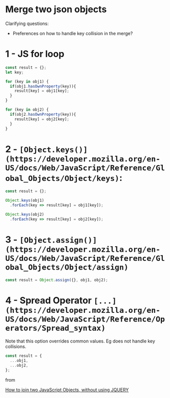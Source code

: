 # Merge two json objects

Clarifying questions:

- Preferences on how to handle key collision in the merge?

# 1 - JS for loop

```jsx
const result = {};
let key;

for (key in obj1) {
  if(obj1.hasOwnProperty(key)){
    result[key] = obj1[key];
  }
}

for (key in obj2) {
  if(obj2.hasOwnProperty(key)){
    result[key] = obj2[key];
  }
}
```

# **2 - `[Object.keys()](https://developer.mozilla.org/en-US/docs/Web/JavaScript/Reference/Global_Objects/Object/keys)`**:

```jsx
const result = {};

Object.keys(obj1)
  .forEach(key => result[key] = obj1[key]);

Object.keys(obj2)
  .forEach(key => result[key] = obj2[key]);
```

# **3 - `[Object.assign()](https://developer.mozilla.org/en-US/docs/Web/JavaScript/Reference/Global_Objects/Object/assign)`**

```jsx
const result = Object.assign({}, obj1, obj2);
```

# **4 - Spread Operator `[...](https://developer.mozilla.org/en-US/docs/Web/JavaScript/Reference/Operators/Spread_syntax)`**

Note that this option overrides common values. Eg does not handle key collisions.

```jsx
const result = {
  ...obj1,
  ...obj2,
};
```

from

[How to join two JavaScript Objects, without using JQUERY](https://stackoverflow.com/questions/21450060/how-to-join-two-javascript-objects-without-using-jquery)